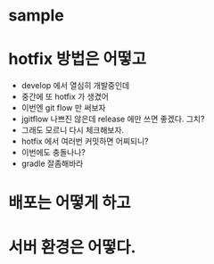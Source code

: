 # sample

# hotfix 방법은 어떻고
* develop 에서 열심히 개발중인데
* 중간에 또 hotfix 가 생겼어
* 이번엔 git flow 만 써보자
* jgitflow 나쁘진 않은데 release 에만 쓰면 좋겠다. 그치?
* 그래도 모르니 다시 체크해보자.
* hotfix 에서 여러번 커밋하면 어찌되니?
* 이번에도 충돌나나?
* gradle 잘좀해바라

# 배포는 어떻게 하고

# 서버 환경은 어떻다.
